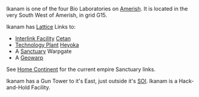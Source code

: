 Ikanam is one of the four Bio Laboratories on
[Amerish](../locations/Amerish.md). It is located in the very South West of
Amerish, in grid G15.

Ikanam has [Lattice](../terminology/Lattice.md) Links to:

- [Interlink Facility](../locations/Interlink.md) [Cetan](Cetan.md)
- [Technology Plant](../locations/Technology_Plant.md) [Heyoka](Heyoka.md)
- A [Sanctuary](../locations/Sanctuary.md) Warpgate
- A [Geowarp](../locations/Geowarp.md)

See [Home Continent](../locations/Home_Continent.md) for the current empire
Sanctuary links.

Ikanam has a Gun Tower to it's East, just outside it's
[SOI](../locations/Sphere_of_Influence.md). Ikanam is a Hack-and-Hold Facility.


